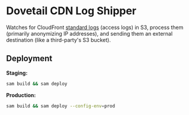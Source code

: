 # Dovetail CDN Log Shipper

Watches for CloudFront [standard logs](https://docs.aws.amazon.com/AmazonCloudFront/latest/DeveloperGuide/AccessLogs.html) (access logs) in S3, process them (primarily anonymizing IP addresses), and sending them an external destination (like a third-party's S3 bucket).

## Deployment

**Staging:**

```sh
sam build && sam deploy
```
**Production:**

```sh
sam build && sam deploy --config-env=prod
```
